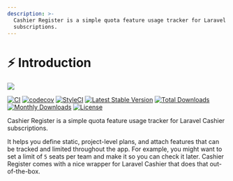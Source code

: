 ```yaml
---
description: >-
  Cashier Register is a simple quota feature usage tracker for Laravel Cashier
  subscriptions.
---
```


# ⚡ Introduction

![](.gitbook/assets/Cashier\_Register\_25.png)

[![CI](https://github.com/renoki-co/cashier-register/workflows/CI/badge.svg?branch=master)](https://github.com/renoki-co/cashier-register/workflows/CI/badge.svg?branch=master) [![codecov](https://camo.githubusercontent.com/bfece360d9a8e308e8c65a29b75492565150de9bfdb2e519a348ea4d7dcb2713/68747470733a2f2f636f6465636f762e696f2f67682f72656e6f6b692d636f2f636173686965722d72656769737465722f6272616e63682f6d61737465722f67726170682f62616467652e737667)](https://codecov.io/gh/renoki-co/cashier-register/branch/master) [![StyleCI](https://camo.githubusercontent.com/1cb21946144ee46c0d4482f27d9e210c62b3cb864d9eda861925ae68065a7d7f/68747470733a2f2f6769746875622e7374796c6563692e696f2f7265706f732f3237373130393435362f736869656c643f6272616e63683d6d6173746572)](https://github.styleci.io/repos/277109456) [![Latest Stable Version](https://camo.githubusercontent.com/0222a920352f9d01c5233a52e0379cded2432631356ecfc054a9f0b058c283f0/68747470733a2f2f706f7365722e707567782e6f72672f72656e6f6b692d636f2f636173686965722d72656769737465722f762f737461626c65)](https://packagist.org/packages/renoki-co/cashier-register) [![Total Downloads](https://camo.githubusercontent.com/e779e17604d93fc7d78b1108979ac3bd140e9641c30881134ad9a465372d920d/68747470733a2f2f706f7365722e707567782e6f72672f72656e6f6b692d636f2f636173686965722d72656769737465722f646f776e6c6f616473)](https://packagist.org/packages/renoki-co/cashier-register) [![Monthly Downloads](https://camo.githubusercontent.com/4f200cc5bb3ce4c129f59daa1cd7d9254e31532e637977d053aa7ee5e2230cb5/68747470733a2f2f706f7365722e707567782e6f72672f72656e6f6b692d636f2f636173686965722d72656769737465722f642f6d6f6e74686c79)](https://packagist.org/packages/renoki-co/cashier-register) [![License](https://camo.githubusercontent.com/23cb2014e5899c38777abb665038ffc07a52a388012d34484985420284e8d75f/68747470733a2f2f706f7365722e707567782e6f72672f72656e6f6b692d636f2f636173686965722d72656769737465722f6c6963656e7365)](https://packagist.org/packages/renoki-co/cashier-register)

Cashier Register is a simple quota feature usage tracker for Laravel Cashier subscriptions.

It helps you define static, project-level plans, and attach features that can be tracked and limited throughout the app. For example, you might want to set a limit of `5` seats per team and make it so you can check it later. Cashier Register comes with a nice wrapper for Laravel Cashier that does that out-of-the-box.
